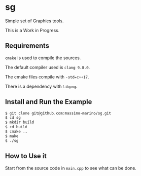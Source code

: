 sg
============

Simple set of Graphics tools.

This is a Work in Progress.

## Requirements

`cmake` is used to compile the sources.

The default compiler used is `clang 9.0.0`.

The cmake files compile with `-std=c++17`.

There is a dependency with `libpng`.

## Install and Run the Example

```bash
$ git clone git@github.com:massimo-marino/sg.git
$ cd sg
$ mkdir build
$ cd build
$ cmake ..
$ make
$ ./sg
```


## How to Use it

Start from the source code in `main.cpp` to see what can be done.
